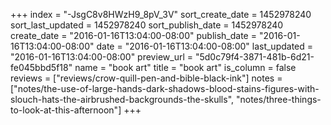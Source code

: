 +++
index = "-JsgC8v8HWzH9_8pV_3V"
sort_create_date = 1452978240
sort_last_updated = 1452978240
sort_publish_date = 1452978240
create_date = "2016-01-16T13:04:00-08:00"
publish_date = "2016-01-16T13:04:00-08:00"
date = "2016-01-16T13:04:00-08:00"
last_updated = "2016-01-16T13:04:00-08:00"
preview_url = "5d0c79f4-3871-481b-6d21-fe045bbd5f18"
name = "book art"
title = "book art"
is_column = false
reviews = ["reviews/crow-quill-pen-and-bible-black-ink"]
notes = ["notes/the-use-of-large-hands-dark-shadows-blood-stains-figures-with-slouch-hats-the-airbrushed-backgrounds-the-skulls", "notes/three-things-to-look-at-this-afternoon"]
+++

